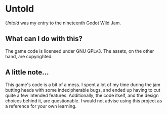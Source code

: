 # Untold

_Untold_ was my entry to the nineteenth Godot Wild Jam.

## What can I do with this?

The game code is licensed under GNU GPLv3. The assets, on the other hand, are copyrighted.

## A little note...

This game's code is a bit of a mess. I spent a lot of my time during the jam butting heads with some indecipherable bugs, and ended up having to cut quite a few intended features. Additionally, the code itself, and the design choices behind it, are questionable. I would not advise using this project as a reference for your own learning.
